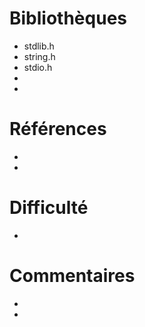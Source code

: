 # Bibliothèques
* stdlib.h
* string.h
* stdio.h
*
*

# Références
*
*

# Difficulté
*

# Commentaires
* 
* 

